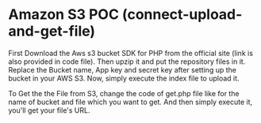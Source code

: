 # Amazon S3 POC (connect-upload-and-get-file)
First Download the Aws s3 bucket SDK for PHP from the official site (link is also provided in code file). Then upzip it and put the repository files in it. Replace the Bucket name, App key and secret key after setting up the bucket in your AWS S3. Now, simply execute the index file to upload it.

To Get the the File from S3, change the code of get.php file like for the name of bucket and file which you want to get. And then simply execute it, you'll get your file's URL.
